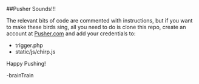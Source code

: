 ##Pusher Sounds!!!

The relevant bits of code are commented with instructions, but if you want to make these birds sing, all you need to do is clone this repo, create an account at [Pusher.com](http://www.pusher.com) and add your credentials to:
* trigger.php
* static/js/chirp.js

Happy Pushing!

-brainTrain
